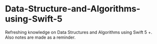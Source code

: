 # Data-Structure-and-Algorithms-using-Swift-5
Refreshing knowledge on Data Structures and Algorithms using Swift 5 +. Also notes are made as a reminder. 
